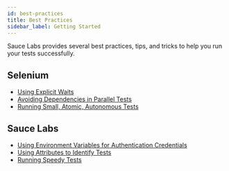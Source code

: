 ```yaml
---
id: best-practices
title: Best Practices
sidebar_label: Getting Started
---
```

Sauce Labs provides several best practices, tips, and tricks to help you run your tests successfully.

<div class="box-wrapper" markdown="1">
<div class="box box1 card">
  <div class="container">
  <h2>Selenium</h2>
  <p></p>
  <ul>
      <li><a href="/basics/best-practices/using-explicit-waits">Using Explicit Waits
</a></li>
      <li><a href="/basics/best-practices/avoiding-dependencies-parallel-tests">Avoiding Dependencies in Parallel Tests</a></li>
      <li><a href="/basics/best-practices/small-atomic-autonomous">Running Small, Atomic, Autonomous Tests</a></li>
  </ul>
  </div>
</div>
<div class="box box2 card">
  <div class="container">
  <h2>Sauce Labs</h2>
  <p>
</p>
  <ul>
      <li><a href="/basics/best-practices/using-environment-variables">Using Environment Variables for Authentication Credentials</a></li>
      <li><a href="/basics/best-practices/using-attributes-tests">Using Attributes to Identify Tests</a></li>
      <li><a href="/basics/best-practices/running-speedy-tests">Running Speedy Tests</a></li>
  </ul>
  </div>
</div>
</div>
